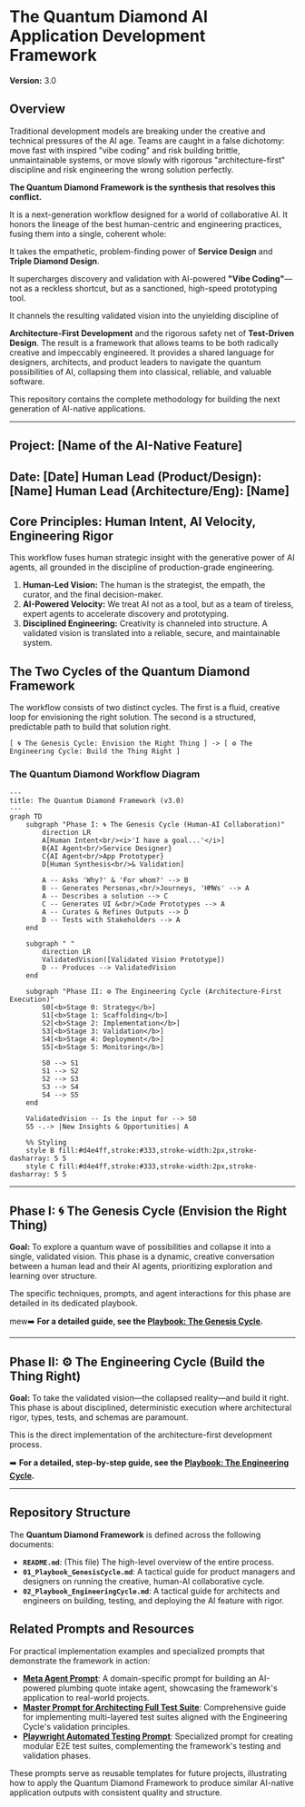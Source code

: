 # The Quantum Diamond AI Application Development Framework
**Version:** 3.0

## Overview
Traditional development models are breaking under the creative and technical pressures of the AI age. Teams are caught in a false dichotomy: move fast with inspired "vibe coding" and risk building brittle, unmaintainable systems, or move slowly with rigorous "architecture-first" discipline and risk engineering the wrong solution perfectly.

**The Quantum Diamond Framework is the synthesis that resolves this conflict.**

It is a next-generation workflow designed for a world of collaborative AI. It honors the lineage of the best human-centric and engineering practices, fusing them into a single, coherent whole:

It takes the empathetic, problem-finding power of **Service Design** and **Triple Diamond Design**.

It supercharges discovery and validation with AI-powered **"Vibe Coding"**—not as a reckless shortcut, but as a sanctioned, high-speed prototyping tool.

It channels the resulting validated vision into the unyielding discipline of 

**Architecture-First Development** and the rigorous safety net of **Test-Driven Design**.
The result is a framework that allows teams to be both radically creative and impeccably engineered. It provides a shared language for designers, architects, and product leaders to navigate the quantum possibilities of AI, collapsing them into classical, reliable, and valuable software.

This repository contains the complete methodology for building the next generation of AI-native applications.

---
## Project: [Name of the AI-Native Feature]
**Date:** [Date]
**Human Lead (Product/Design):** [Name]
**Human Lead (Architecture/Eng):** [Name]
---

## Core Principles: Human Intent, AI Velocity, Engineering Rigor

This workflow fuses human strategic insight with the generative power of AI agents, all grounded in the discipline of production-grade engineering.

1.  **Human-Led Vision:** The human is the strategist, the empath, the curator, and the final decision-maker.
2.  **AI-Powered Velocity:** We treat AI not as a tool, but as a team of tireless, expert agents to accelerate discovery and prototyping.
3.  **Disciplined Engineering:** Creativity is channeled into structure. A validated vision is translated into a reliable, secure, and maintainable system.

## The Two Cycles of the Quantum Diamond Framework

The workflow consists of two distinct cycles. The first is a fluid, creative loop for envisioning the right solution. The second is a structured, predictable path to build that solution right.

`[ 🌀 The Genesis Cycle: Envision the Right Thing ] -> [ ⚙️ The Engineering Cycle: Build the Thing Right ]`

### The Quantum Diamond Workflow Diagram

```mermaid
---
title: The Quantum Diamond Framework (v3.0)
---
graph TD
    subgraph "Phase I: 🌀 The Genesis Cycle (Human-AI Collaboration)"
        direction LR
        A[Human Intent<br/><i>'I have a goal...'</i>]
        B{AI Agent<br/>Service Designer}
        C{AI Agent<br/>App Prototyper}
        D[Human Synthesis<br/>& Validation]

        A -- Asks 'Why?' & 'For whom?' --> B
        B -- Generates Personas,<br/>Journeys, 'HMWs' --> A
        A -- Describes a solution --> C
        C -- Generates UI &<br/>Code Prototypes --> A
        A -- Curates & Refines Outputs --> D
        D -- Tests with Stakeholders --> A
    end
    
    subgraph " "
        direction LR
        ValidatedVision([Validated Vision Prototype])
        D -- Produces --> ValidatedVision
    end

    subgraph "Phase II: ⚙️ The Engineering Cycle (Architecture-First Execution)"
        S0[<b>Stage 0: Strategy</b>]
        S1[<b>Stage 1: Scaffolding</b>]
        S2[<b>Stage 2: Implementation</b>]
        S3[<b>Stage 3: Validation</b>]
        S4[<b>Stage 4: Deployment</b>]
        S5[<b>Stage 5: Monitoring</b>]
        
        S0 --> S1
        S1 --> S2
        S2 --> S3
        S3 --> S4
        S4 --> S5
    end

    ValidatedVision -- Is the input for --> S0
    S5 -.-> |New Insights & Opportunities| A

    %% Styling
    style B fill:#d4e4ff,stroke:#333,stroke-width:2px,stroke-dasharray: 5 5
    style C fill:#d4e4ff,stroke:#333,stroke-width:2px,stroke-dasharray: 5 5
```

---
## Phase I: 🌀 The Genesis Cycle (Envision the Right Thing)

**Goal:** To explore a quantum wave of possibilities and collapse it into a single, validated vision. This phase is a dynamic, creative conversation between a human lead and their AI agents, prioritizing exploration and learning over structure.

The specific techniques, prompts, and agent interactions for this phase are detailed in its dedicated playbook.

mew➡️ **For a detailed guide, see the [Playbook: The Genesis Cycle](./01_playbook-genesis-cycle.md).**

---
## Phase II: ⚙️ The Engineering Cycle (Build the Thing Right)

**Goal:** To take the validated vision—the collapsed reality—and build it right. This phase is about disciplined, deterministic execution where architectural rigor, types, tests, and schemas are paramount.

This is the direct implementation of the architecture-first development process.

➡️ **For a detailed, step-by-step guide, see the [Playbook: The Engineering Cycle](./02_Playbook_EngineeringCycle.md).**

---
## Repository Structure

The **Quantum Diamond Framework** is defined across the following documents:

*   **`README.md`**: (This file) The high-level overview of the entire process.
*   **`01_Playbook_GenesisCycle.md`**: A tactical guide for product managers and designers on running the creative, human-AI collaborative cycle.
*   **`02_Playbook_EngineeringCycle.md`**: A tactical guide for architects and engineers on building, testing, and deploying the AI feature with rigor.

## Related Prompts and Resources

For practical implementation examples and specialized prompts that demonstrate the framework in action:

- **[Meta Agent Prompt](./meta-agent-prompt.md)**: A domain-specific prompt for building an AI-powered plumbing quote intake agent, showcasing the framework's application to real-world projects.
- **[Master Prompt for Architecting Full Test Suite](./MasterPromptArchitectingFullTestSuite.md.md)**: Comprehensive guide for implementing multi-layered test suites aligned with the Engineering Cycle's validation principles.
- **[Playwright Automated Testing Prompt](./PlaywrightAutomatedTestingPrompt.md)**: Specialized prompt for creating modular E2E test suites, complementing the framework's testing and validation phases.

These prompts serve as reusable templates for future projects, illustrating how to apply the Quantum Diamond Framework to produce similar AI-native application outputs with consistent quality and structure.

